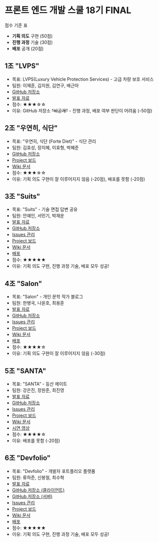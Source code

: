 # 프론트 엔드 개발 스쿨 18기 FINAL

점수 기준 표

- **기획 의도** 구현 (50점)
- **진행 과정** 기술 (30점)
- **배포** 공개 (20점)

## 1조 "LVPS"

- 목표: LVPS(Luxury Vehicle Protection Services) - 고급 차량 보호 서비스
- 팀원: 이재훈, 김지원, 김연구, 배근아
- [GitHub 저장소](https://github.com/FDS-18-Final-Project/lvps)
- [발표 자료](https://docs.google.com/presentation/d/1R8ejT2C4aFgI6PrCriOfr37V29hFLfX_Brr1bhpRsVY/edit?usp=sharing)
- 점수: ★★★☆☆
- 이유: GitHub 저장소 <s>"비공개"</s> - 진행 과정, 배포 여부 판단이 어려움 (-50점)

## 2조 "우연히, 식단"

- 목표: "우연히, 식단 (Forte Diet)" - 식단 관리
- 팀원: 김효성, 장지혜, 이효형, 박혜준
- [GitHub 저장소](https://github.com/hyorard-b/forte-diet)
- [Project 보드](https://github.com/hyorard-b/forte-diet/projects)
- [Wiki 문서](https://github.com/hyorard-b/forte-diet/wiki)
- 점수: ★★★☆☆
- 이유: 기획 의도 구현이 잘 이루어지지 않음 (-20점), 배포를 못함 (-20점)

## 3조 "Suits"

- 목표: "Suits" - 기술 면접 답변 공유
- 팀원: 안예인, 서민기, 박재운
- [발표 자료](https://slides.com/wisemett/deck-6c880a/fullscreen)
- [GitHub 저장소](https://github.com/TEAM-SUITS/Suits)
- [Issues 관리](https://github.com/TEAM-SUITS/Suits/issues)
- [Project 보드](https://github.com/TEAM-SUITS/Suits/projects/1)
- [Wiki 문서](https://github.com/TEAM-SUITS/Suits/wiki)
- [배포](http://13.125.254.219)
- 점수: ★★★★★
- 이유: 기획 의도 구현, 진행 과정 기술, 배포 모두 성공!

## 4조 "Salon"

- 목표: "Salon" - 개인 문학 작가 블로그
- 팀원: 한병국, 나윤호, 최용훈
- [발표 자료](https://slides.com/nyong/deck-b287e9/fullscreen)
- [GitHub 저장소](https://github.com/riding-bom/salon)
- [Issues 관리](https://github.com/riding-bom/salon/issues)
- [Project 보드](https://github.com/riding-bom/salon/projects)
- [Wiki 문서](https://github.com/riding-bom/salon/wiki)
- [배포](https://salon-riding-bom.web.app)
- 점수: ★★★★☆
- 이유: 기획 의도 구현이 잘 이루어지지 않음 (-30점)

## 5조 "SANTA"

- 목표: "SANTA" - 등산 메이트
- 팀원: 강은진, 장원준, 최진영
- [발표 자료](http://slides.com/wonjun/deck/fullscreen)
- [GitHub 저장소](https://github.com/Santa-Application/App)
- [Issues 관리](https://github.com/Santa-Application/App/issues)
- [Project 보드](https://github.com/Santa-Application/App/projects/1)
- [Wiki 문서](https://github.com/Santa-Application/App/wiki)
- [시연 영상](https://www.youtube.com/watch?v=tbAXAFKxP8Q)
- 점수: ★★★★☆
- 이유: 배포를 못함 (-20점)

## 6조 "Devfolio"

- 목표: "Devfolio" - 개발자 포트플리오 플랫폼
- 팀원: 류하준, 신봉철, 최수혁
- [발표 자료](https://bit.ly/3u8dDjs)
- [GitHub 저장소 (클라이언트)](https://github.com/Devfolio-team/Devfolio-Client)
- [GitHub 저장소 (서버)](https://github.com/Devfolio-team/devfolio-server)
- [Issues 관리](https://github.com/Devfolio-team/Devfolio-Client/issues?q=is%3Aissue+is%3Aclosed)
- [Project 보드](https://github.com/Devfolio-team/Devfolio-Client/projects)
- [Wiki 문서](https://github.com/Devfolio-team/Devfolio-Client/wiki)
- [배포](http://devfolio.world)
- 점수: ★★★★★
- 이유: 기획 의도 구현, 진행 과정 기술, 배포 모두 성공!